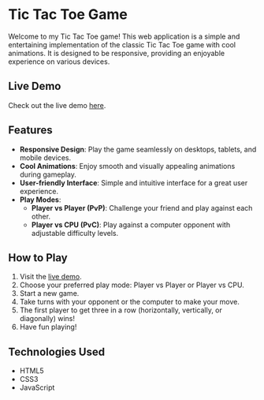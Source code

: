 # Tic Tac Toe Game

Welcome to my Tic Tac Toe game! This web application is a simple and entertaining implementation of the classic Tic Tac Toe game with cool animations. It is designed to be responsive, providing an enjoyable experience on various devices.

## Live Demo
Check out the live demo <a href="https://project-tictactoe-ujjwal.netlify.app/" target="_blank">here</a>.

## Features

- **Responsive Design**: Play the game seamlessly on desktops, tablets, and mobile devices.
- **Cool Animations**: Enjoy smooth and visually appealing animations during gameplay.
- **User-friendly Interface**: Simple and intuitive interface for a great user experience.
- **Play Modes**:
  - **Player vs Player (PvP)**: Challenge your friend and play against each other.
  - **Player vs CPU (PvC)**: Play against a computer opponent with adjustable difficulty levels.

## How to Play

1. Visit the <a href="https://project-tictactoe-ujjwal.netlify.app/" target="_blank">live demo</a>.
2. Choose your preferred play mode: Player vs Player or Player vs CPU.
3. Start a new game.
4. Take turns with your opponent or the computer to make your move.
5. The first player to get three in a row (horizontally, vertically, or diagonally) wins!
6. Have fun playing!

## Technologies Used

- HTML5
- CSS3
- JavaScript
